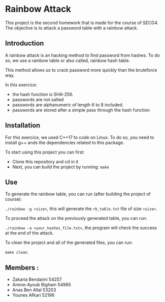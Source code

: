 # Rainbow Attack

This project is the second homework that is made for the course of SECG4. The objective is to attack a password table with a rainbow attack.

## Introduction

A rainbow attack is an hacking method to find password from hashes. To do so, we use a rainbow table or also called, rainbow hash table.

This method allows us to crack password more quickly than the bruteforce way.

In this exercice:
- the hash function is SHA-256.
- passwords are not salted
- passwords are alphanumeric of length 6 to 8 included.
- passwords are stored after a simple pass through the hash function

## Installation

For this exercice, we used C++17 to code on Linux.
To do so, you need to install g++ ands the dependencies related to this package.

To start using this project you can first:
- Clone this repository and cd in it
- Next, you can build the project by running: `make`

## Use

To generate the rainbow table, you can run (after building the project of course):

`./rainbow -g <size>`, this will generate the `rb_table.txt` file of size `<size>`.

To proceed the attack on the previously generated table, you can run:

`./rainbow -a <your_hashes_file.txt>`, the program will check the success at the end of the attack.

To clean the project and all of the generated files, you can run:

`make clean`.

## Members : 

- Zakaria Bendaimi 54257
- Amine-Ayoub Bigham 54985
- Anas Ben Allal 53203
- Younes Afkari 52196